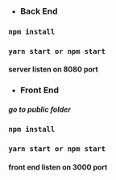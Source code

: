 *  ###  Back End

### `npm install`

### `yarn start or npm start`

#### server listen on 8080 port

*  ### Front End

##### go to public folder

### `npm install`

### `yarn start or npm start`

#### front end listen on 3000 port